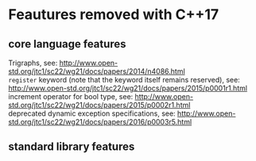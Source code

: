 # Feautures removed with C++17
## core language features
Trigraphs, see: http://www.open-std.org/jtc1/sc22/wg21/docs/papers/2014/n4086.html  
`register` keyword (note that the keyword itself remains reserved), see: http://www.open-std.org/jtc1/sc22/wg21/docs/papers/2015/p0001r1.html  
increment operator for bool type, see: http://www.open-std.org/jtc1/sc22/wg21/docs/papers/2015/p0002r1.html  
deprecated dynamic exception specifications, see: http://www.open-std.org/jtc1/sc22/wg21/docs/papers/2016/p0003r5.html  

## standard library features
